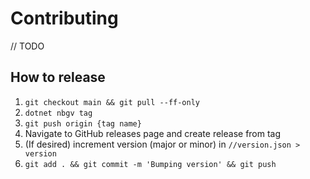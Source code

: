 # Contributing

// TODO

## How to release

1. `git checkout main && git pull --ff-only`
2. `dotnet nbgv tag`
3. `git push origin {tag name}`
4. Navigate to GitHub releases page and create release from tag
5. (If desired) increment version (major or minor) in `//version.json > version`
6. `git add . && git commit -m 'Bumping version' && git push`
